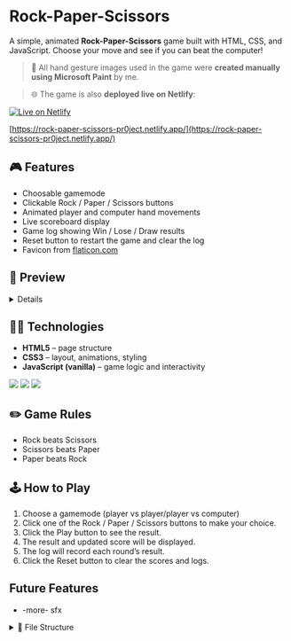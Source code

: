 # Rock-Paper-Scissors

A simple, animated **Rock-Paper-Scissors** game built with HTML, CSS, and JavaScript. Choose your move and see if you can beat the computer!

> 🎨 All hand gesture images used in the game were **created manually using Microsoft Paint** by me.

> 🌐 The game is also **deployed live on Netlify**:  

[![Live on Netlify](https://img.shields.io/badge/Live_on-Netlify-brightgreen?style=for-the-badge&logo=netlify&logoColor=white)](https://rock-paper-scissors-pr0ject.netlify.app/)

[https://rock-paper-scissors-pr0ject.netlify.app/](https://rock-paper-scissors-pr0ject.netlify.app/)

## 🎮 Features

- Choosable gamemode
- Clickable Rock / Paper / Scissors buttons
- Animated player and computer hand movements
- Live scoreboard display
- Game log showing Win / Lose / Draw results
- Reset button to restart the game and clear the log
- Favicon from [flaticon.com](https://www.flaticon.com/free-icon/rock_6587391?term=rock+paper+scissors&page=1&position=33&origin=tag&related_id=6587391)

## 📸 Preview

<details>
  <summary>Details</summary>
  
  <img width="1531" height="831" alt="image" src="https://github.com/user-attachments/assets/125ff45c-2e96-4345-8c16-48dd7d6246ab" />
</details>

## 🧑‍💻 Technologies

- **HTML5** – page structure
- **CSS3** – layout, animations, styling
- **JavaScript (vanilla)** – game logic and interactivity

<p>
  <img src="https://img.shields.io/badge/-HTML5-E34F26?style=for-the-badge&logo=html5&logoColor=ffffff" />
  <img src="https://img.shields.io/badge/-CSS3-1572B6?style=for-the-badge&logo=css3&logoColor=ffffff" />
  <img src="https://img.shields.io/badge/-JavaScript-F7DF1E?style=for-the-badge&logo=javascript&logoColor=000" />
</p>

## ✏️ Game Rules

- Rock beats Scissors
- Scissors beats Paper
- Paper beats Rock

## 🕹️ How to Play

1. Choose a gamemode (player vs player/player vs computer)
2. Click one of the Rock / Paper / Scissors buttons to make your choice.
3. Click the Play button to see the result.
4. The result and updated score will be displayed.
5. The log will record each round’s result.
6. Click the Reset button to clear the scores and logs.

## Future Features

- -more- sfx

<details> 
  <summary>📂 File Structure</summary>
  
```bash
.
└── Rock-Paper-Scissors/
    ├── index.html
    ├── sfx/
    │   ├── click.mp3
    │   ├── bg-music.mp3
    │   └── menu-bg-music.mp3
    │   └── RPSsound.mp3
    ├── js/
    │   ├── audioscr.js  
    │   ├── compscr.js  
    │   ├── fadeoverlayscr.js  
    │   ├── indexscr.js  
    │   └── multiscr.js  
    ├── html/
    │   ├── comp.html
    │   └── multi.html
    ├── css/
    │   ├── compscr.css  
    │   ├── fadeoverlayscr.css
    │   ├── indexscr.css
    │   └── multiscr.css 
    └── img/
        ├── cursor/
        │   ├── pixel.cur
        │   └── pixel_link.cur
        ├── icons/
        │   ├── check.png
        │   ├── exit.png
        │   ├── favicon.png
        │   ├── muteBtn.png
        │   └── speakerBtn.png
        ├── playervsx/
        │   ├── pvsc.png
        │   ├── pvsp.png
        │   └── no-bg-2/
        │       ├── pvsc-no-bg-2.png
        │       └── pvsp-no-bg-2.png
        ├── rock/
        │   ├── rock.png
        │   ├── rock-left.png
        │   ├── rock-right.png
        │   ├── no-bg/
        │   │   ├── rock-no-bg.png
        │   │   ├── rock-left-no-bg.png
        │   │   └── rock-right-no-bg.png
        │   └── no-bg-2/
        │       ├── rock-no-bg-2.png
        │       ├── rock-left-no-bg-2.png
        │       └── rock-right-no-bg-2.png
        ├── paper/
        │   ├── paper.png
        │   ├── paper-left.png
        │   ├── paper-right.png
        │   ├── no-bg/
        │   │   ├── paper-no-bg.png
        │   │   ├── paper-left-no-bg.png
        │   │   └── paper-right-no-bg.png
        │   └── no-bg-2/
        │       ├── paper-no-bg-2.png
        │       ├── paper-left-no-bg-2.png
        │       └── paper-right-no-bg-2.png
        └── scissors/
            ├── scissors.png
            ├── scissors-left.png
            ├── scissors-right.png
            ├── no-bg/
            │   ├── scissors-no-bg.png
            │   ├── scissors-left-no-bg.png
            │   └── scissors-right-no-bg.png
            └── no-bg-2/
                ├── scissors-no-bg-2.png
                ├── scissors-left-no-bg-2.png
                └── scissors-right-no-bg-2.png
  ```
</details>
